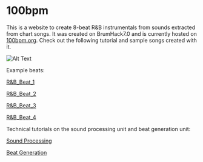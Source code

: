# 100bpm

This is a website to create 8-beat R&B instrumentals from sounds extracted from chart songs. It was created on BrumHack7.0 and is currently hosted on [100bpm.org](https://100bpm.org "100bpm.org"). Check out the following tutorial and sample songs created with it.

![Alt Text](https://github.com/kaya3/100bpm/blob/master/100bpmtutorial.gif)

Example beats:

[R&B_Beat_1](https://100bpm.org/sounds/example_beats/R&B_Beat_1.ogg "R&B_Beat_1")

[R&B_Beat_2](https://100bpm.org/sounds/example_beats/R&B_Beat_2.ogg "R&B_Beat_1")

[R&B_Beat_3](https://100bpm.org/sounds/example_beats/R&B_Beat_3.ogg "R&B_Beat_1")

[R&B_Beat_4](https://100bpm.org/sounds/example_beats/R&B_Beat_4.ogg "R&B_Beat_1")

Technical tutorials on the sound processing unit and beat generation unit:

[Sound Processing](Techtutorial_SoundProcessing.ipynb "Sound Processing")

[Beat Generation](Techtutorial_SoundProcessing.ipynb "Beat Generation")


